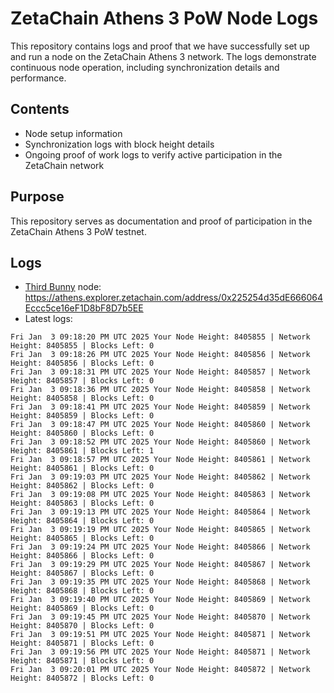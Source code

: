 # ZetaChain Athens 3 PoW Node Logs
This repository contains logs and proof that we have successfully set up and run a node on the ZetaChain Athens 3 network. The logs demonstrate continuous node operation, including synchronization details and performance.

## Contents
- Node setup information
- Synchronization logs with block height details
- Ongoing proof of work logs to verify active participation in the ZetaChain network

## Purpose
This repository serves as documentation and proof of participation in the ZetaChain Athens 3 PoW testnet.

## Logs

- [Third Bunny](https://thirdbunny.xyz/) node: https://athens.explorer.zetachain.com/address/0x225254d35dE666064Eccc5ce16eF1D8bF8D7b5EE
- Latest logs:
```
Fri Jan  3 09:18:20 PM UTC 2025 Your Node Height: 8405855 | Network Height: 8405855 | Blocks Left: 0
Fri Jan  3 09:18:26 PM UTC 2025 Your Node Height: 8405856 | Network Height: 8405856 | Blocks Left: 0
Fri Jan  3 09:18:31 PM UTC 2025 Your Node Height: 8405857 | Network Height: 8405857 | Blocks Left: 0
Fri Jan  3 09:18:36 PM UTC 2025 Your Node Height: 8405858 | Network Height: 8405858 | Blocks Left: 0
Fri Jan  3 09:18:41 PM UTC 2025 Your Node Height: 8405859 | Network Height: 8405859 | Blocks Left: 0
Fri Jan  3 09:18:47 PM UTC 2025 Your Node Height: 8405860 | Network Height: 8405860 | Blocks Left: 0
Fri Jan  3 09:18:52 PM UTC 2025 Your Node Height: 8405860 | Network Height: 8405861 | Blocks Left: 1
Fri Jan  3 09:18:57 PM UTC 2025 Your Node Height: 8405861 | Network Height: 8405861 | Blocks Left: 0
Fri Jan  3 09:19:03 PM UTC 2025 Your Node Height: 8405862 | Network Height: 8405862 | Blocks Left: 0
Fri Jan  3 09:19:08 PM UTC 2025 Your Node Height: 8405863 | Network Height: 8405863 | Blocks Left: 0
Fri Jan  3 09:19:13 PM UTC 2025 Your Node Height: 8405864 | Network Height: 8405864 | Blocks Left: 0
Fri Jan  3 09:19:19 PM UTC 2025 Your Node Height: 8405865 | Network Height: 8405865 | Blocks Left: 0
Fri Jan  3 09:19:24 PM UTC 2025 Your Node Height: 8405866 | Network Height: 8405866 | Blocks Left: 0
Fri Jan  3 09:19:29 PM UTC 2025 Your Node Height: 8405867 | Network Height: 8405867 | Blocks Left: 0
Fri Jan  3 09:19:35 PM UTC 2025 Your Node Height: 8405868 | Network Height: 8405868 | Blocks Left: 0
Fri Jan  3 09:19:40 PM UTC 2025 Your Node Height: 8405869 | Network Height: 8405869 | Blocks Left: 0
Fri Jan  3 09:19:45 PM UTC 2025 Your Node Height: 8405870 | Network Height: 8405870 | Blocks Left: 0
Fri Jan  3 09:19:51 PM UTC 2025 Your Node Height: 8405871 | Network Height: 8405871 | Blocks Left: 0
Fri Jan  3 09:19:56 PM UTC 2025 Your Node Height: 8405871 | Network Height: 8405871 | Blocks Left: 0
Fri Jan  3 09:20:01 PM UTC 2025 Your Node Height: 8405872 | Network Height: 8405872 | Blocks Left: 0
```
